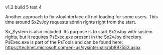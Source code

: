 v1.2 build 5 test 4

Another approach to fix vJoyInterface.dll not loading for some users. This time around Sx2vJoy requests admin rights right from the start.

Sx_System is also included. Its purpose is to start Sx2vJoy with system rights, but it requires PsExec.exe present in the Sx2vJoy directory. PsExec.exe is part of the PsTools and can be found here: https://technet.microsoft.com/en-us/sysinternals/bb897553.aspx